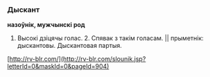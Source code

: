 ### Дыскант
**назоўнік, мужчынскі род**

1. Высокі дзіцячы голас. 2. Спявак з такім голасам. || прыметнік: дыскантовы. Дыскантовая партыя.

<a rel="author">[http://rv-blr.com/](http://rv-blr.com/slounik.jsp?letterId=0&maskId=0&pageId=904)</a>
